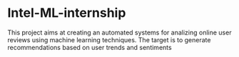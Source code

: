 Intel-ML-internship
===================

This project aims at creating an automated systems for analizing online user reviews using machine learning techniques. The target is to generate recommendations based on user trends and sentiments
